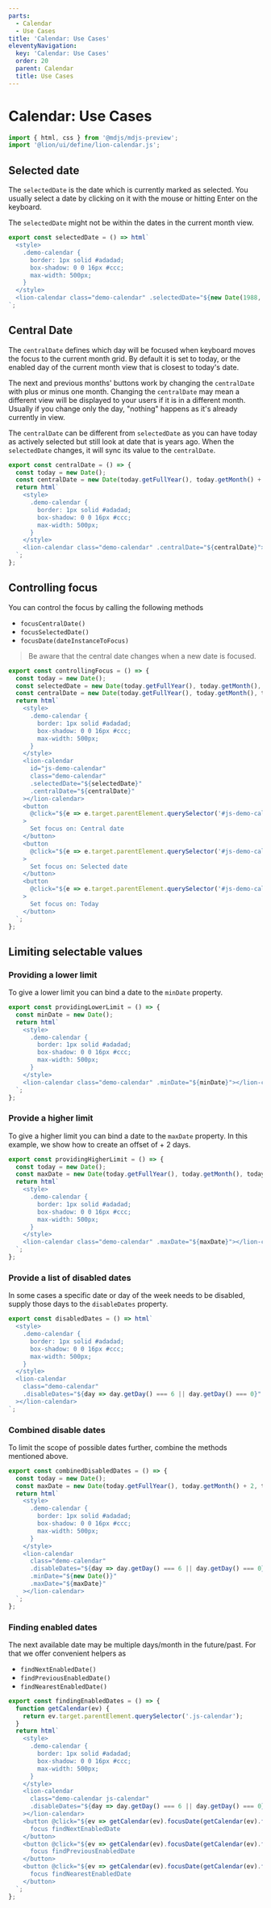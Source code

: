```yaml
---
parts:
  - Calendar
  - Use Cases
title: 'Calendar: Use Cases'
eleventyNavigation:
  key: 'Calendar: Use Cases'
  order: 20
  parent: Calendar
  title: Use Cases
---
```

# Calendar: Use Cases

```js script
import { html, css } from '@mdjs/mdjs-preview';
import '@lion/ui/define/lion-calendar.js';
```

## Selected date

The `selectedDate` is the date which is currently marked as selected.
You usually select a date by clicking on it with the mouse or hitting Enter on the keyboard.

The `selectedDate` might not be within the dates in the current month view.

```js preview-story
export const selectedDate = () => html`
  <style>
    .demo-calendar {
      border: 1px solid #adadad;
      box-shadow: 0 0 16px #ccc;
      max-width: 500px;
    }
  </style>
  <lion-calendar class="demo-calendar" .selectedDate="${new Date(1988, 2, 5)}"></lion-calendar>
`;
```

## Central Date

The `centralDate` defines which day will be focused when keyboard moves the focus to the current month grid.
By default it is set to today, or the enabled day of the current month view that is closest to today's date.

The next and previous months' buttons work by changing the `centralDate` with plus or minus one month.
Changing the `centralDate` may mean a different view will be displayed to your users if it is in a different month.
Usually if you change only the day, "nothing" happens as it's already currently in view.

The `centralDate` can be different from `selectedDate` as you can have today as actively selected but still look at date that is years ago.
When the `selectedDate` changes, it will sync its value to the `centralDate`.

```js preview-story
export const centralDate = () => {
  const today = new Date();
  const centralDate = new Date(today.getFullYear(), today.getMonth() + 1, today.getDate());
  return html`
    <style>
      .demo-calendar {
        border: 1px solid #adadad;
        box-shadow: 0 0 16px #ccc;
        max-width: 500px;
      }
    </style>
    <lion-calendar class="demo-calendar" .centralDate="${centralDate}"></lion-calendar>
  `;
};
```

## Controlling focus

You can control the focus by calling the following methods

- `focusCentralDate()`
- `focusSelectedDate()`
- `focusDate(dateInstanceToFocus)`

> Be aware that the central date changes when a new date is focused.

```js preview-story
export const controllingFocus = () => {
  const today = new Date();
  const selectedDate = new Date(today.getFullYear(), today.getMonth(), today.getDate() + 1);
  const centralDate = new Date(today.getFullYear(), today.getMonth(), today.getDate() - 5);
  return html`
    <style>
      .demo-calendar {
        border: 1px solid #adadad;
        box-shadow: 0 0 16px #ccc;
        max-width: 500px;
      }
    </style>
    <lion-calendar
      id="js-demo-calendar"
      class="demo-calendar"
      .selectedDate="${selectedDate}"
      .centralDate="${centralDate}"
    ></lion-calendar>
    <button
      @click="${e => e.target.parentElement.querySelector('#js-demo-calendar').focusCentralDate()}"
    >
      Set focus on: Central date
    </button>
    <button
      @click="${e => e.target.parentElement.querySelector('#js-demo-calendar').focusSelectedDate()}"
    >
      Set focus on: Selected date
    </button>
    <button
      @click="${e => e.target.parentElement.querySelector('#js-demo-calendar').focusDate(today)}"
    >
      Set focus on: Today
    </button>
  `;
};
```

## Limiting selectable values

### Providing a lower limit

To give a lower limit you can bind a date to the `minDate` property.

```js preview-story
export const providingLowerLimit = () => {
  const minDate = new Date();
  return html`
    <style>
      .demo-calendar {
        border: 1px solid #adadad;
        box-shadow: 0 0 16px #ccc;
        max-width: 500px;
      }
    </style>
    <lion-calendar class="demo-calendar" .minDate="${minDate}"></lion-calendar>
  `;
};
```

### Provide a higher limit

To give a higher limit you can bind a date to the `maxDate` property. In this example, we show how to create an offset of + 2 days.

```js preview-story
export const providingHigherLimit = () => {
  const today = new Date();
  const maxDate = new Date(today.getFullYear(), today.getMonth(), today.getDate() + 2);
  return html`
    <style>
      .demo-calendar {
        border: 1px solid #adadad;
        box-shadow: 0 0 16px #ccc;
        max-width: 500px;
      }
    </style>
    <lion-calendar class="demo-calendar" .maxDate="${maxDate}"></lion-calendar>
  `;
};
```

### Provide a list of disabled dates

In some cases a specific date or day of the week needs to be disabled, supply those days to the `disableDates` property.

```js preview-story
export const disabledDates = () => html`
  <style>
    .demo-calendar {
      border: 1px solid #adadad;
      box-shadow: 0 0 16px #ccc;
      max-width: 500px;
    }
  </style>
  <lion-calendar
    class="demo-calendar"
    .disableDates="${day => day.getDay() === 6 || day.getDay() === 0}"
  ></lion-calendar>
`;
```

### Combined disable dates

To limit the scope of possible dates further, combine the methods mentioned above.

```js preview-story
export const combinedDisabledDates = () => {
  const today = new Date();
  const maxDate = new Date(today.getFullYear(), today.getMonth() + 2, today.getDate());
  return html`
    <style>
      .demo-calendar {
        border: 1px solid #adadad;
        box-shadow: 0 0 16px #ccc;
        max-width: 500px;
      }
    </style>
    <lion-calendar
      class="demo-calendar"
      .disableDates="${day => day.getDay() === 6 || day.getDay() === 0}"
      .minDate="${new Date()}"
      .maxDate="${maxDate}"
    ></lion-calendar>
  `;
};
```

### Finding enabled dates

The next available date may be multiple days/month in the future/past.
For that we offer convenient helpers as

- `findNextEnabledDate()`
- `findPreviousEnabledDate()`
- `findNearestEnabledDate()`

```js preview-story
export const findingEnabledDates = () => {
  function getCalendar(ev) {
    return ev.target.parentElement.querySelector('.js-calendar');
  }
  return html`
    <style>
      .demo-calendar {
        border: 1px solid #adadad;
        box-shadow: 0 0 16px #ccc;
        max-width: 500px;
      }
    </style>
    <lion-calendar
      class="demo-calendar js-calendar"
      .disableDates="${day => day.getDay() === 6 || day.getDay() === 0}"
    ></lion-calendar>
    <button @click="${ev => getCalendar(ev).focusDate(getCalendar(ev).findNextEnabledDate())}">
      focus findNextEnabledDate
    </button>
    <button @click="${ev => getCalendar(ev).focusDate(getCalendar(ev).findPreviousEnabledDate())}">
      focus findPreviousEnabledDate
    </button>
    <button @click="${ev => getCalendar(ev).focusDate(getCalendar(ev).findNearestEnabledDate())}">
      focus findNearestEnabledDate
    </button>
  `;
};
```
